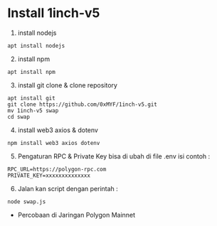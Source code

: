 # Install 1inch-v5
  1. install nodejs
 ```
apt install nodejs
```
  2. install npm
```
apt install npm
```
  3. install git clone & clone repository
```
apt install git
git clone https://github.com/0xMYF/1inch-v5.git
mv 1inch-v5 swap
cd swap

```
  4. install web3 axios & dotenv
```
npm install web3 axios dotenv
```
  5. Pengaturan RPC & Private Key bisa di ubah di file .env isi contoh :
```
RPC_URL=https://polygon-rpc.com
PRIVATE_KEY=xxxxxxxxxxxxxx
```
  6. Jalan kan script dengan perintah :
```
node swap.js
```

* Percobaan di Jaringan Polygon Mainnet
